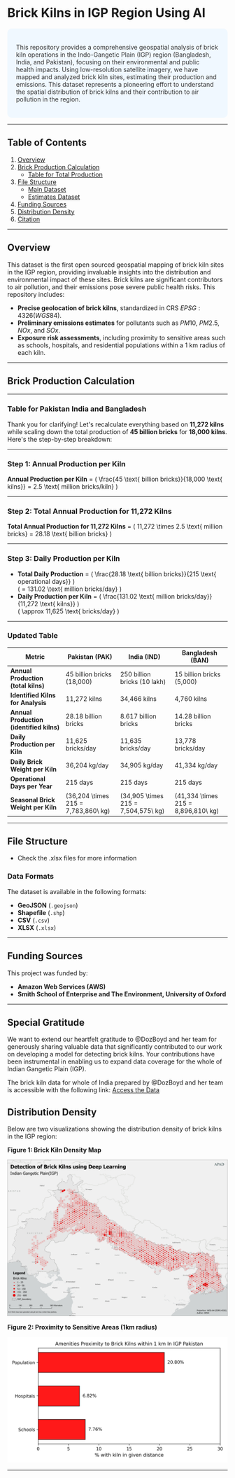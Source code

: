 # Brick Kilns in IGP Region Using AI

<div style="background-color: #f0f8ff; color: #333; padding: 20px; border-radius: 10px;">

This repository provides a comprehensive geospatial analysis of brick kiln operations in the Indo-Gangetic Plain (IGP) region (Bangladesh, India, and Pakistan), focusing on their environmental and public health impacts. Using low-resolution satellite imagery, we have mapped and analyzed brick kiln sites, estimating their production and emissions. This dataset represents a pioneering effort to understand the spatial distribution of brick kilns and their contribution to air pollution in the region.

</div>

---

## **Table of Contents**

1. [Overview](#overview)  
2. [Brick Production Calculation](#brick-production-calculation)  
   - [Table for Total Production](#table-for-pakistan-india-and-bangladesh)  
3. [File Structure](#file-structure)  
   - [Main Dataset](#1-main-dataset)  
   - [Estimates Dataset](#2-estimates-dataset)  
4. [Funding Sources](#funding-sources)  
5. [Distribution Density](#distribution-density)  
6. [Citation](#citation)

---

## **Overview**

This dataset is the first open sourced geospatial mapping of brick kiln sites in the IGP region, providing invaluable insights into the distribution and environmental impact of these sites. Brick kilns are significant contributors to air pollution, and their emissions pose severe public health risks. This repository includes:

- **Precise geolocation of brick kilns**, standardized in CRS $EPSG:4326 (WGS 84)$.
- **Preliminary emissions estimates** for pollutants such as $PM10$, $PM2.5$, $NOx$, and $SOx$.
- **Exposure risk assessments**, including proximity to sensitive areas such as schools, hospitals, and residential populations within a 1 km radius of each kiln.

---

## **Brick Production Calculation**

---

### **Table for Pakistan India and Bangladesh**

Thank you for clarifying! Let's recalculate everything based on **11,272 kilns** while scaling down the total production of **45 billion bricks** for **18,000 kilns**. Here's the step-by-step breakdown:

---

### Step 1: Annual Production per Kiln  
**Annual Production per Kiln** = \( \frac{45 \text{ billion bricks}}{18,000 \text{ kilns}} = 2.5 \text{ million bricks/kiln} \)  

---

### Step 2: Total Annual Production for 11,272 Kilns  
**Total Annual Production for 11,272 Kilns** = \( 11,272 \times 2.5 \text{ million bricks} = 28.18 \text{ billion bricks} \)  

---

### Step 3: Daily Production per Kiln  
- **Total Daily Production** = \( \frac{28.18 \text{ billion bricks}}{215 \text{ operational days}} \)  
  \( = 131.02 \text{ million bricks/day} \)  
- **Daily Production per Kiln** = \( \frac{131.02 \text{ million bricks/day}}{11,272 \text{ kilns}} \)  
  \( \approx 11,625 \text{ bricks/day} \)  

---

### Updated Table  

| **Metric**                            | **Pakistan (PAK)**            | **India (IND)**             | **Bangladesh (BAN)**        |
|---------------------------------------|--------------------------------|-----------------------------|-----------------------------|
| **Annual Production (total kilns)**   | 45 billion bricks (18,000)    | 250 billion bricks (10 lakh) | 15 billion bricks (5,000)  |
| **Identified Kilns for Analysis**     | 11,272 kilns                  | 34,466 kilns               | 4,760 kilns                |
| **Annual Production (identified kilns)** | 28.18 billion bricks         | 8.617 billion bricks       | 14.28 billion bricks       |
| **Daily Production per Kiln**         | 11,625 bricks/day             | 11,635 bricks/day          | 13,778 bricks/day          |
| **Daily Brick Weight per Kiln**       | 36,204 kg/day                 | 34,905 kg/day              | 41,334 kg/day              |
| **Operational Days per Year**         | 215 days                      | 215 days                   | 215 days                   |
| **Seasonal Brick Weight per Kiln**    | \(36,204 \times 215 = 7,783,860\ kg\) | \(34,905 \times 215 = 7,504,575\ kg\) | \(41,334 \times 215 = 8,896,810\ kg\) |

---

## **File Structure**

- Check the .xlsx files for more information
  
### **Data Formats**

The dataset is available in the following formats:

- **GeoJSON** (`.geojson`)
- **Shapefile** (`.shp`)
- **CSV** (`.csv`)
- **XLSX** (`.xlsx`)

---

## **Funding Sources**

This project was funded by:

- **Amazon Web Services (AWS)**  
- **Smith School of Enterprise and The Environment, University of Oxford**

---
## **Special Gratitude**

We want to extend our heartfelt gratitude to @DozBoyd and her team for generously sharing valuable data that significantly contributed to our work on developing a model for detecting brick kilns. Your contributions have been instrumental in enabling us to expand data coverage for the whole of Indian Gangetic Plain (IGP). 

The brick kiln data for whole of India prepared by @DozBoyd and her team is accessible with the following link: [Access the Data](https://geo-ai.undp.org.in/)


## **Distribution Density**

Below are two visualizations showing the distribution density of brick kilns in the IGP region:

**Figure 1: Brick Kiln Density Map**

![Brick Kiln Density Map](all.png)

**Figure 2: Proximity to Sensitive Areas (1km radius)**

![Proximity to Sensitive Areas](proximity_final.png)

---
